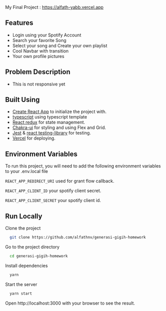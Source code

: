 My Final Project : https://alfath-yabb.vercel.app

## Features
- Login using your Spotify Account
- Search your favorite Song
- Select your song and Create your own playlist
- Cool Navbar with transition
- Your own profile pictures

## Problem Description
- This is not responsive yet

## Built Using

- [Create React App](https://create-react-app.dev/) to initialize the project with.
- [typescript](https://typescriptlang.org) using typescript template
- [React redux](https://react-redux.js.org/) for state management.
- [Chakra-ui](https://chakra-ui.com/docs/getting-started) for styling and using Flex and Grid.
- [Jest](https://jestjs.io/) & [react testing-library](https://testing-library.com/) for testing.
- [Vercel](https://vercel.com/) for deploying.

## Environment Variables

To run this project, you will need to add the following environment variables to your .env.local file

`REACT_APP_REDIRECT_URI` used for grant flow callback.

`REACT_APP_CLIENT_ID` your spotify client secret.

`REACT_APP_CLIENT_SECRET` your spotify client id.

## Run Locally

Clone the project

```bash
  git clone https://github.com/alfathnv/generasi-gigih-homework
```

Go to the project directory

```bash
  cd generasi-gigih-homework
```

Install dependencies

```bash
  yarn
```

Start the server

```bash
  yarn start
```

Open http://localhost:3000 with your browser to see the result.
